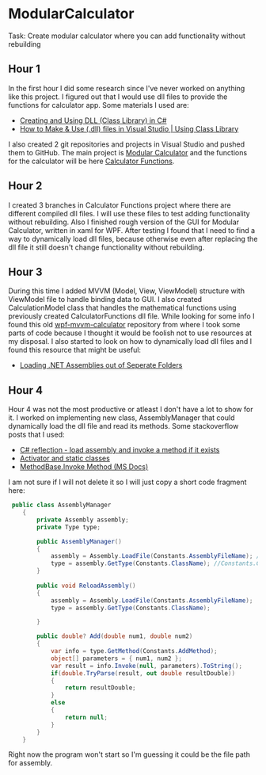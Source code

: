 # ModularCalculator
Task: Create modular calculator where you can add functionality without rebuilding

## Hour 1
In the first hour I did some research since I've never worked on anything like this project. I figured out that I would use dll files to provide the functions for calculator app.
Some materials I used are: 
 - [Creating and Using DLL (Class Library) in C#](https://www.c-sharpcorner.com/UploadFile/1e050f/creating-and-using-dll-class-library-in-C-Sharp/)
 - [How to Make & Use (.dll) files in Visual Studio | Using Class Library](https://www.youtube.com/watch?v=MPOuci-6amQ&ab_channel=TACV-TheAmazingCode-Verse)

I also created 2 git repositories and projects in Visual Studio and pushed them to GitHub. The main project is [Modular Calculator](https://github.com/PeterisEcis/ModularCalculator) and the functions for the calculator will be here [Calculator Functions](https://github.com/PeterisEcis/CalculatorFunctions). 

## Hour 2
I created 3 branches in Calculator Functions project where there are different compiled dll files. I will use these files to test adding functionality without rebuilding. Also I finished rough version of the GUI for Modular Calculator, written in xaml for WPF.
After testing I found that I need to find a way to dynamically load dll files, because otherwise even after replacing the dll file it still doesn't change functionality without rebuilding.

## Hour 3
During this time I added MVVM (Model, View, ViewModel) structure with ViewModel file to handle binding data to GUI. I also created CalculationModel class that handles the mathematical functions using previously created CalculatorFunctions dll file. While looking for some info I found this old [wpf-mvvm-calculator](https://github.com/Robert-McGinley/wpf-mvvm-calculator) repository from where I took some parts of code because I thought it would be foolish not to use resources at my disposal. I also started to look on how to dynamically load dll files and I found this resource that might be useful:
 - [Loading .NET Assemblies out of Seperate Folders](https://weblog.west-wind.com/posts/2016/dec/12/loading-net-assemblies-out-of-seperate-folders)

## Hour 4
Hour 4 was not the most productive or atleast I don't have a lot to show for it. I worked on implementing new class, AssemblyManager that could dynamically load the dll file and read its methods. Some stackoverflow posts that I used:
- [C# reflection - load assembly and invoke a method if it exists](https://stackoverflow.com/questions/14479074/c-sharp-reflection-load-assembly-and-invoke-a-method-if-it-exists)
- [Activator and static classes](https://stackoverflow.com/questions/614863/activator-and-static-classes/28611155#28611155)
- [MethodBase.Invoke Method (MS Docs)](https://docs.microsoft.com/en-us/dotnet/api/system.reflection.methodbase.invoke?redirectedfrom=MSDN&view=net-6.0#overloads)

I am not sure if I will not delete it so I will just copy a short code fragment here:
``` C#
 public class AssemblyManager
    {
        private Assembly assembly;
        private Type type;

        public AssemblyManager()
        {
            assembly = Assembly.LoadFile(Constants.AssemblyFileName); // Constants.AssemblyFileName = "CalculatorFunctions"
            type = assembly.GetType(Constants.ClassName); //Constants.ClassName = "CalculatorFunctions.Functions"
        }
        
        public void ReloadAssembly()
        {
            assembly = Assembly.LoadFile(Constants.AssemblyFileName);
            type = assembly.GetType(Constants.ClassName);

        }

        public double? Add(double num1, double num2)
        {
            var info = type.GetMethod(Constants.AddMethod);
            object[] parameters = { num1, num2 };
            var result = info.Invoke(null, parameters).ToString();
            if(double.TryParse(result, out double resultDouble))
            {
                return resultDouble;
            }
            else
            {
                return null;
            }
        }
    }
```
Right now the program won't start so I'm guessing it could be the file path for assembly. 
